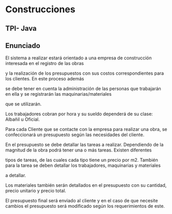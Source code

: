 # Construcciones

## TPI- Java

## Enunciado

El sistema a realizar estará orientado a una empresa de construcción interesada en el registro de las obras

y la realización de los presupuestos con sus costos correspondientes para los clientes. En este proceso además 

se debe tener en cuenta la administración de las personas que trabajarán en ella y se registrarán las maquinarias/materiales 

que se utilizarán. 

Los trabajadores cobran por hora y su sueldo dependerá de su clase: Albañil u Oficial.

Para cada Cliente que se contacte con la empresa para realizar una obra, se confeccionará un presupuesto según las necesidades del cliente.

En el presupuesto se debe detallar las tareas a realizar. Dependiendo de la magnitud de la obra podrá tener una o más tareas. Existen diferentes

tipos de tareas, de las cuales cada tipo tiene un precio por m2. También para la tarea se deben detallar los trabajadores, maquinarias y materiales

a detallar. 

Los materiales también serán detallados en el presupuesto con su cantidad, precio unitario y precio total.

El presupuesto final será enviado al cliente y en el caso de que necesite cambios el presupuesto será modificado según los requerimientos de este.
